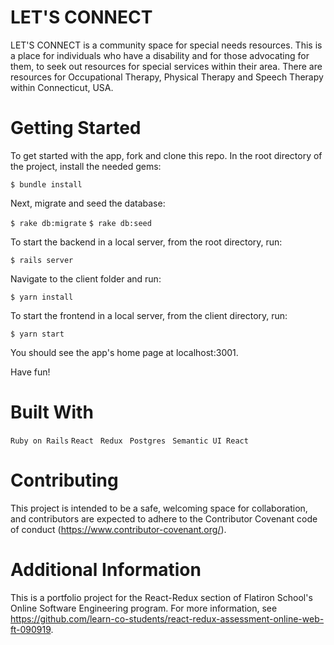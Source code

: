 # LET'S CONNECT 

LET'S CONNECT is a community space for special needs resources. This is a place for individuals who have a disability and for those advocating for them, to seek out resources for special services within their area. There are resources for Occupational Therapy, Physical Therapy and Speech Therapy within Connecticut, USA.

# Getting Started 

To get started with the app, fork and clone this repo. In the root directory of the project, install the needed gems:

``` $ bundle install ```

Next, migrate and seed the database:

``` $ rake db:migrate ```
``` $ rake db:seed ```

To start the backend in a local server, from the root directory, run:

``` $ rails server ```

Navigate to the client folder and run:

``` $ yarn install ```

To start the frontend in a local server, from the client directory, run:

``` $ yarn start ```

You should see the app's home page at localhost:3001.

Have fun!

# Built With 

``` Ruby on Rails ```
```React ```
```Redux ```
```Postgres ```
``` Semantic UI React ```

# Contributing 
This project is intended to be a safe, welcoming space for collaboration, and contributors are expected to adhere to the Contributor Covenant code of conduct (https://www.contributor-covenant.org/).

# Additional Information
This is a portfolio project for the React-Redux section of Flatiron School's Online Software Engineering program. For more information, see https://github.com/learn-co-students/react-redux-assessment-online-web-ft-090919.